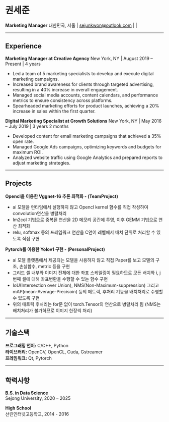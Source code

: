 # 권세준

**Marketing Manager**
대한민국, 서울 | sejunkwon@outlook.com |  | 

***

## Experience

**Marketing Manager at Creative Agency**
New York, NY | August 2019 – Present | 4 years

* Led a team of 5 marketing specialists to develop and execute digital marketing campaigns.
* Increased brand awareness for clients through targeted advertising, resulting in a 40% increase in overall engagement.
* Managed social media accounts, content calendars, and performance metrics to ensure consistency across platforms.
* Spearheaded marketing efforts for product launches, achieving a 20% increase in sales within the first quarter.

**Digital Marketing Specialist at Growth Solutions**
New York, NY | May 2016 – July 2019 | 3 years 2 months

* Developed content for email marketing campaigns that achieved a 35% open rate.
* Managed Google Ads campaigns, optimizing keywords and budgets for maximum ROI.
* Analyzed website traffic using Google Analytics and prepared reports to adjust marketing strategies.

***

## Projects

**Opencl을 이용한 Vggnet-16 추론 최적화 - (TeamProject)**

* ai 모델을 런타임에서 실행하지 않고 Opencl kernel 함수를 직접 작성하여 convolution연산을 병렬처리  
* Im2col 기법으로 중복된 연산을 2D 메모리 공간에 투영, 이후 GEMM 기법으로 연산 최적화  
* relu, softmax 등의 프레임워크 연산을 C언어 레벨에서 배치 단위로 처리할 수 있도록 직접 구현  
 
**Pytorch를 이용한 Yolov1 구현 - (PersonalProject)**

* ai 모델 플랫폼에서 제공되는 모델을 사용하지 않고 직접 Paper를 보고 모델의 구조, 손실함수, metric 등을 구현
* 그리드 셀 내부와 이미지 전체에 대한 좌표 스케일링이 필요하므로 모든 배치와 i, j 번째 셀에 대해 좌표변환을 수행할 수 있는 함수 구현
* IoU(Intersection over Union), NMS(Non-Maximum-suppression) 그리고 mAP(mean-Average-Precisoin) 등의 메트릭, 후처리 기능을 배치처리로 수행할 수 있도록 구현
* 위의 매트릭 후처리는 for문 없이 torch.Tensor의 연산으로 병렬처리 됨 (NMS는 배치처리가 불가하므로 이미지 한장씩 처리)

***

## 기술스택

**프로그래밍 언어:** C/C++, Python  
**라이브러리:** OpenCV, OpenCL, Cuda, Gstreamer  
**프레임워크:** Qt, Pytorch  

***

## 학력사항

**B.S. in Data Science**  
Sejong University, 2020 – 2025  

**High School**  
선린인터넷고등학교, 2014 - 2016
